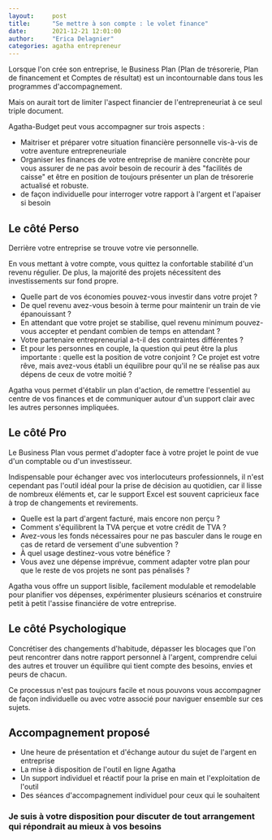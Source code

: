 ```yaml
---
layout:     post
title:      "Se mettre à son compte : le volet finance"
date:       2021-12-21 12:01:00
author:     "Erica Delagnier"
categories: agatha entrepreneur
---
```


Lorsque l'on crée son entreprise, le Business Plan (Plan de trésorerie, Plan de financement et Comptes de résultat) est un incontournable dans tous les programmes d'accompagnement. 

Mais on aurait tort de limiter l'aspect financier de l'entrepreneuriat à ce seul triple document. 

Agatha-Budget peut vous accompagner sur trois aspects : 

- Maitriser et préparer votre situation financière personnelle vis-à-vis de votre aventure entrepreneuriale
- Organiser les finances de votre entreprise de manière concrète pour vous assurer de ne pas avoir besoin de recourir à des "facilités de caisse" et être en position de toujours présenter un plan de trésorerie actualisé et robuste. 
-  de façon individuelle pour interroger votre rapport à l'argent et l'apaiser si besoin

<h2 class="icon-home gradient-icon"></h2>
<h2 class="post-heading">Le côté Perso</h2>

Derrière votre entreprise se trouve votre vie personnelle.

En vous mettant à votre compte, vous quittez la confortable stabilité d'un revenu régulier. De plus, la majorité des projets nécessitent des investissements sur fond propre. 

- Quelle part de vos économies pouvez-vous investir dans votre projet ? 
- De quel revenu avez-vous besoin à terme pour maintenir un train de vie épanouissant ? 
- En attendant que votre projet se stabilise, quel revenu minimum pouvez-vous accepter et pendant combien de temps en attendant ? 
- Votre partenaire entrepreneurial a-t-il des contraintes différentes ?
- Et pour les personnes en couple, la question qui peut être la plus importante : quelle est la position de votre conjoint ? Ce projet est votre rêve, mais avez-vous établi un équilibre pour qu'il ne se réalise pas aux dépens de ceux de votre moitié ?

Agatha vous permet d'établir un plan d'action, de remettre l'essentiel au centre de vos finances et de communiquer autour d'un support clair avec les autres personnes impliquées. 

<h2 class="icon-briefcase gradient-icon"></h2>
<h2 class="post-heading">Le côté Pro</h2>

Le Business Plan vous permet d'adopter face à votre projet le point de vue d'un comptable ou d'un investisseur. 

Indispensable pour échanger avec vos interlocuteurs professionnels, il n'est cependant pas l'outil idéal pour la prise de décision au quotidien, car il lisse de nombreux éléments et, car le support Excel est souvent capricieux face à trop de changements et revirements.

- Quelle est la part d'argent facturé, mais encore non perçu ? 
- Comment s'équilibrent la TVA perçue et votre crédit de TVA ?
- Avez-vous les fonds nécessaires pour ne pas basculer dans le rouge en cas de retard de versement d'une subvention ? 
- À quel usage destinez-vous votre bénéfice ?
- Vous avez une dépense imprévue, comment adapter votre plan pour que le reste de vos projets ne sont pas pénalisés ?

Agatha vous offre un support lisible, facilement modulable et remodelable pour planifier vos dépenses, expérimenter plusieurs scénarios et construire petit à petit l'assise financiére de votre entreprise.

<h2 class="icon-compass gradient-icon"></h2>
<h2 class="post-heading">Le côté Psychologique</h2>

Concrétiser des changements d'habitude, dépasser les blocages que l'on peut rencontrer dans notre rapport personnel à l'argent, comprendre celui des autres et trouver un équilibre qui tient compte des besoins, envies et peurs de chacun. 

Ce processus n'est pas toujours facile et nous pouvons vous accompagner de façon individuelle ou avec votre associé pour naviguer ensemble sur ces sujets.

<div class="break">
<h2>Accompagnement proposé</h2>
<ul>
<li>Une heure de présentation et d'échange autour du sujet de l'argent en entreprise</li>
<li>La mise à disposition de l'outil en ligne Agatha</li>
<li>Un support individuel et réactif pour la prise en main et l'exploitation de l'outil</li>
<li>Des séances d'accompagnement individuel pour ceux qui le souhaitent</li>
</ul>
<h3>Je suis à votre disposition pour discuter de tout arrangement qui répondrait au mieux à vos besoins</h3>
</div>
